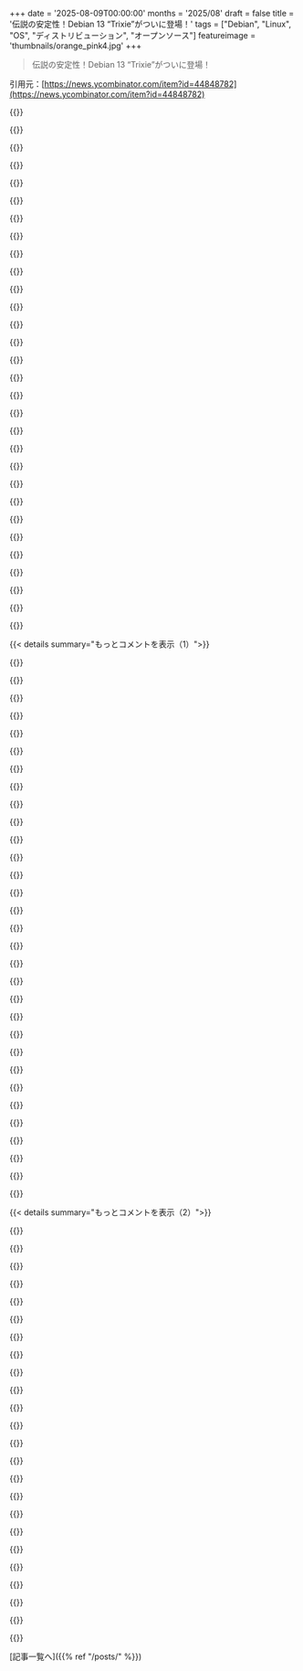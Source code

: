 +++
date = '2025-08-09T00:00:00'
months = '2025/08'
draft = false
title = '伝説の安定性！Debian 13 “Trixie”がついに登場！'
tags = ["Debian", "Linux", "OS", "ディストリビューション", "オープンソース"]
featureimage = 'thumbnails/orange_pink4.jpg'
+++

> 伝説の安定性！Debian 13 “Trixie”がついに登場！

引用元：[https://news.ycombinator.com/item?id=44848782](https://news.ycombinator.com/item?id=44848782)




{{<matomeQuote body="俺は今Debianシステムから書いてるけど、日々の使用に最高のディストロだね。Ubuntuが落ちぶれてからDebian 6に切り替えて後悔してないよ。<br>Debianはイデオロギーと現実主義のバランスがいいし、デフォルトでフリーソフトウェアだけどノンフリーも簡単に入れられるのが好きだ。dpkgやドキュメントもいいし、stable／testingのストリームも使いやすい。<br>そして、俺のミス以外でDebianが壊れたことが一度もないんだ。起動不能とか深刻な問題は全部、サードパーティリポジトリ追加とか設定ミスとか、俺のせいだった。Debian自体には問題なかったよ。" userName="ACS_Solver" createdAt="2025/08/09 19:32:33" color="#ff5c5c">}}




{{<matomeQuote body="Ubuntuが落ちぶれて後悔してないって？どういう風に落ちぶれたの？" userName="zvmaz" createdAt="2025/08/09 20:00:01" color="">}}




{{<matomeQuote body="Snapsかな？独自のパッケージマネージャーは全然良くないよね。" userName="happymellon" createdAt="2025/08/09 20:02:06" color="">}}




{{<matomeQuote body="これがそんなに大問題なのか俺にはよく分からないな。Snapsを使わなくてもいいんだし。" userName="mmcnl" createdAt="2025/08/09 20:04:37" color="">}}




{{<matomeQuote body="俺のミス以外でDebianが壊れたことがないって？Debianは良いけど、みんながそうとは言えないな。特にDebian stableのカーネルへの重いパッチには苦しめられたよ。<br>DRMサブシステムでのバックポートのリグレッションで、デバッグしにくいクラッシュが起きたんだ。Debianはリリース中“同じ”カーネルなのにね。<br>Ubuntuは新しいカーネルを使うし、-hweでパッチの摩擦を避けてる。だから俺はDebianはVM、ベアメタルにはUbuntuを使ってるよ。debian-backportsのカーネルは試してないけど。" userName="madars" createdAt="2025/08/09 20:40:31" color="#ff33a1">}}




{{<matomeQuote body="デフォルト設定はすごく重要で、SnapsはUbuntuでデフォルトなんだ。論点はSnapsが避けられるかじゃなく、Ubuntuが落ちぶれてるかどうかだろ。Snapsはその要因の一つとされてるし、それはUbuntuのNIH症候群だよ。<br>俺が知る限り、Ubuntuの唯一成功した開発はUbuntu自体だね。他のプロジェクトは長年失敗ばかりだし、Snapも人気争いには勝ててない。" userName="npteljes" createdAt="2025/08/09 20:14:51" color="#38d3d3">}}




{{<matomeQuote body="Debian stableのカーネルへの重いパッチだって？出典が必要だね。Debian stableはアップストリームのLTSカーネルを使ってるし、その上に重いパッチをしてるなんて聞いたことないけど。<br>アップストリームの-stableツリーはパッチの受け入れに緩いし、リリース前に本格的なテストもされないんだ。毎週新しいリリースが出てるのを見ればわかるよ。だから、君がやられたのはおそらくそれだね。" userName="kasabali" createdAt="2025/08/09 21:20:24" color="#45d325">}}




{{<matomeQuote body="最近、LTSでも色々な分野で大きな破壊的変更があったよ。今年ある時、virtioも一般的なnetlinkインターフェースもひどく壊れてたね。Archのカーネルコントリビューターたちには感謝だよ。彼らが原因を追跡し、アップストリームを追及してくれたから。<br>DebianとUbuntuのバグトラッカーは沈黙で、AWSやGCPも問題をコピーしてユーザーに送りつけ、返答しなかったからイライラが続いたよ。安定性はテストから来るんだ。Linux全体で十分なテストが行われてないんだね。" userName="raggi" createdAt="2025/08/09 21:43:28" color="#38d3d3">}}




{{<matomeQuote body="俺の理解では、パッケージ形式としてのSnapはプロプライエタリじゃない。Flatpakと同じくらいオープンソースだよ。プロプライエタリなのはCanonicalの公式Snap Storeだ。<br>彼らは自分たちのSnapのバージョンをそのストアだけを使うようにパッチしてるんだ。FlatpakがFlathubだけに縛られるのと同じだよ。もちろんFOSSの精神に反するけど、“Snapsはプロプライエタリ”と一言で言うよりも、もう少しニュアンスがあるね。" userName="Santosh83" createdAt="2025/08/09 20:16:24" color="#ff33a1">}}




{{<matomeQuote body="Debianは新しいサーバーソフトウェアをインストール後すぐに起動するから、設定前に動くのがちょっと怖いな。デフォルトは健全だけど、それでも気になるんだ。Red Hatみたいに、自分でオンにするまでオフにしてくれる方が好きだね。" userName="rbanffy" createdAt="2025/08/09 22:15:32" color="#ff33a1">}}




{{<matomeQuote body="SnapsとFlatpakはそれ自体は変わらない。Canonicalの失敗は、Snapを自社ストアでしかホストできないようにしたことだよ。みんなが言う”プロプライエタリ”ってのはこの点だね。実際FlatpakもFlathubが唯一の現実的な公開先だけど、Flatpakはカスタムストアを許可してるのに、Snapはなぜかそうじゃないんだ。" userName="Santosh83" createdAt="2025/08/09 20:21:31" color="#38d3d3">}}




{{<matomeQuote body="UbuntuのNIH症候群って話だけど、Red Hatも同じことしてるよ。彼らもsystemdとかpodman、buildah、dnfとか、何度も車輪の再発明をしてるんだ。ただRed Hatの方が、自社のNIH成果物を標準としてみんなに受け入れさせるのに成功してるってだけ。Canonicalはそれが苦手で（Unityがひどかった時期とかね）、結局途中で諦めちゃうから、今後が厳しくなるんだ。" userName="sofixa" createdAt="2025/08/09 22:10:47" color="#ff33a1">}}




{{<matomeQuote body="健全なファイアウォールルールさえあれば大丈夫だよ。例えば、openssh-serverをインストールして自動起動しても、nftablesでポート22のインバウンドを許可してないから、外部からはアクセスできないんだ。デフォルトの挙動を知って、それに対応する運用をすればいいだけだよ。" userName="JackeJR" createdAt="2025/08/10 04:08:19" color="#ff33a1">}}




{{<matomeQuote body="忘れないでね、LTSとELTSはDebianが直接メンテナンスしてるわけじゃないよ。詳細はWikiに載ってるから見てみて。" userName="bbarnett" createdAt="2025/08/09 23:27:30" color="">}}




{{<matomeQuote body="隣のコメントに賛成だよ。UbuntuでSnapを使わない方法ってどうやるの？ベースのUbuntuにはもうSnapがいくつか入ってるし、aptで適当なものをインストールしてもSnapが来ちゃうんだ。個人的にはUbuntuでSnapを避ける方法が分からないよ。" userName="tasuki" createdAt="2025/08/09 20:16:10" color="#45d325">}}




{{<matomeQuote body="自分でディストロを作るなら、独自のFlatpakストアを作るのは簡単だよ。それが大事なんだ。Linux MintがSnapを使わないのは、Canonicalがみんなに自社ストアを使わせようとしてるからなんだよね。" userName="type0" createdAt="2025/08/09 21:30:32" color="#45d325">}}




{{<matomeQuote body="Canonicalは誰かに何かを強制してるわけじゃないよ。Snapはオープンソースなんだから、もし違うストアを使いたいなら自分で変更すればいいじゃん。Mintは「ゾンビDE」をフォークするくらいなのに、Snapの数行のコード変更が問題なの？" userName="dismalaf" createdAt="2025/08/09 22:21:22" color="">}}




{{<matomeQuote body="Archがあまり語られない美点として、何千人ものユーザーをテスターに変えたことがあるよね。”それはユーザーの責任じゃない”って言う人がいるかもしれないけど、俺はそうは思わないな。みんなで協力し合うんだよ。自宅のデスクトップでバグが1、2個出るくらいなら、それが職場のサーバーで使われるディストロに影響する前に修正される方が、よっぽどいいからね。" userName="WD-42" createdAt="2025/08/09 23:58:55" color="#ff5c5c">}}




{{<matomeQuote body="スナップ使わなくていいって？ウブンツはパッケージをゆっくり移行するって言ってるけど、aptでパッケージをインストールするとスナップの配管が自動で入って、パッケージもスナップとしてダウンロードされるんだ。自分でインストールする必要はないよ。でも悪意はなくて、「スナップチームに良い仕事をして品質を高く保つように良いプレッシャーをかけるため」らしいよ（ paraphrased）。" userName="bayindirh" createdAt="2025/08/09 20:08:06" color="#45d325">}}




{{<matomeQuote body="スナップ、そしてmotdにある広告ね。" userName="yjftsjthsd-h" createdAt="2025/08/09 20:04:47" color="">}}




{{<matomeQuote body="DebianのLTSじゃなくて、LTSカーネルのこと言ってるんだと思うよ。" userName="aragilar" createdAt="2025/08/10 05:51:16" color="">}}




{{<matomeQuote body="デフォルトってマジ大事だよね。スナップはオープンソースじゃないし（バックエンドは違う）、ウブンツはaptでもスナップをインストールしちゃうから、他のストアを使うように“ただ変更する”なんてできないよ。ミントは今回の話とは関係ないし。" userName="npteljes" createdAt="2025/08/10 09:44:27" color="#38d3d3">}}




{{<matomeQuote body="インテルの統合GPUでグラフィカルシステムなし、KMS VT（テキストコンソール）だけ使ってたんだけど、CPU負荷でカーネルパニック起こしまくってマジ最悪だったよ。これは昔の話だし、デビアンも今じゃRHELみたいな「フランケンカーネル」は減ってるみたいだけどね。" userName="madars" createdAt="2025/08/09 20:56:10" color="">}}




{{<matomeQuote body="ウブンツのデブが言ってたんだけど、ファイアフォックスのスナップだけでも、流行りのディストロ全体のユーザー数より多いんだって。ほとんどのユーザーは、2年ごとにアップデートするLTS版で黙々と作業してるだけだよ。そういう背景も踏まえて、ウブンツが批判されることについて考えるべきだと思うんだ。" userName="doublepg23" createdAt="2025/08/09 20:38:37" color="#45d325">}}




{{<matomeQuote body="自分でスナップリポジトリをホストするためのサーバーコンポーネントって、もうリリースされたんだっけ？見つけられないんだけど。最新状況を知るためにも、情報あったら教えてくれると助かるな。" userName="bayindirh" createdAt="2025/08/09 20:21:54" color="">}}




{{<matomeQuote body="スナップパッケージ作ってみたけど、ウブンツのベースパッケージに超密着してて、全然ポータブルじゃないんだよね。例えばフラットパックだと、システムに依存しないライブラリが含まれるベースランタイムをパッケージに選べるけど、スナップだとウブンツのバージョンとウブンツのパッケージを追加依存として指定する感じだよ。" userName="BearOso" createdAt="2025/08/10 00:56:09" color="#ff5c5c">}}




{{<matomeQuote body="カノニカルの変なプロプライエタリなものが、素のDebianに無理やり入れられて、一般的なものと置き換えられようとしてるんだよな。スナップ、LXD（LXCじゃない！）、Mir、Upstart、UFWとかさ。もうキリがないし、いつも失敗してるけどね。" userName="Eduard" createdAt="2025/08/09 20:10:37" color="#38d3d3">}}




{{<matomeQuote body="カノニカルが作ったNIH（Not Invented Here）なinitデーモン、アップスタートは、根本的な設計と実装がダメダメで失敗したんだよな。レッドハットの方が良いソフト作るから、そっちのNIHの方がもっと採用されてるんだ。" userName="jeltz" createdAt="2025/08/09 22:59:57" color="#ff5733">}}




{{<matomeQuote body="Ubuntu Proの採用を増やすためにサポート期間を短くしたり、いくつかのパッケージをちょっとだけ変えて動作を変えたりしてるんだ。sudo-rsとかuu-coreutils（Rustベースのやつ）とかに切り替えたりね。もうDebianの派生じゃないよ、なんか別のものだ。前からも俺の好みじゃなかったけど、今はもっと無理。" userName="bayindirh" createdAt="2025/08/09 20:13:02" color="">}}




{{<matomeQuote body="俺も似たような経験があるよ。そんなに詳しくない弟も俺と同じArch+XFCEのラップトップを使ってるんだけど、彼はyay -Syyuを知ってて、いつも問題なかったんだ。最近のアップグレードでVLCパッケージの分割問題があったから、アップグレードを待っててって言って、俺がやってあげようとしたんだ。俺自身はオプションの依存関係を自分でフィルタリングしてインストールする必要があったけど、1週間後には（たぶんユーザーからのフィードバックで）それが解決されてて、通常のyay -Syyuで適切なオプションの依存関係がインストールされたよ。" userName="porridgeraisin" createdAt="2025/08/10 02:36:52" color="">}}




{{< details summary="もっとコメントを表示（1）">}}

{{<matomeQuote body="Debianとすべての派生を可能にしてくれたDebianボランティアの皆さんに感謝します。皆さんの仕事によって、どれだけ多くの人々やビジネスが恩恵を受けてきたか、本当に素晴らしいことです。ありがとうございます！個人的には、Trixieは俺のサイドプロジェクトntfy [1] がパッケージ化 [2] されて、Trixieに含まれることになったから、すごくワクワクしてるんだ。パッケージメンテナがライセンスの明確化を求めてきたのがサイクルのかなり遅い段階だったから、含まれたことを知ったのは本当に最近だった。その結果、Debian版のntfyにはWebアプリが含まれてないんだ（これ、マジで残念）、それにいくつかのものが”パッチで除外”されてる（これはいいんだけど）。俺はメンテナに連絡して、最近ビルドタグ [3] を追加したから、Stripe、Firebase、WebPushを削除しやすくなったし、次のDebian版では（そんなに多くの）変なパッチを当てる必要がなくなるはずだよ。”上流メンテナ”として言わせてもらうと、Webアプリがなぜ含まれなかったのか全く明らかじゃないんだ。意図的に削除されたのは明らか [4] だけど、次のDebianリリースでそれを含めてもらうにはどうすればいいか、正直わからない。「apt install ntfy」でWebアプリが動かないのは、ほとんどの人にとってかなりがっかりするだろうね。どんな助けやガイダンスでも大歓迎だよ！<br>[1] https://github.com/binwiederhier/ntfy<br>[2] https://tracker.debian.org/pkg/ntfy<br>[3] https://github.com/binwiederhier/ntfy/pull/1420<br>[4] https://salsa.debian.org/ahmadkhalifa/ntfy/-/blob/debian/lat..." userName="binwiederhier" createdAt="2025/08/09 19:51:18" color="#ff5c5c">}}




{{<matomeQuote body="メンテナがここで簡単に説明してるよ: https://bugs.debian.org/cgi-bin/bugreport.cgi?bug=1098866#10<br>＞ WebアプリはNode.jsアプリで、現在Debianにはないパッケージが必要なんだ。Debianではパッケージ内に依存関係をベンダーに任せるのが嫌われるから、メンテナはそれらのパッケージを自分で追加して保守する必要があったんだよ。推測だけど、彼らはその労力を引き受けたくなかったんじゃないかな。" userName="tremon" createdAt="2025/08/09 20:30:50" color="#ff5733">}}




{{<matomeQuote body="＞ でも、ntfyのいくつかの機能は、Go言語とNode.jsのパッケージが不足してるからDebianのパッケージでは使えないんだって。えっ。NodeとGo言語って、もうDebianの公式リポジトリにあるべきじゃないの？" userName="winter_blue" createdAt="2025/08/09 21:38:43" color="">}}




{{<matomeQuote body="Node.js自体はDebianにあるよ。でも、Nodeプロジェクトを手動でインストールするときって、npm installって入力して、それが依存する500もの異なるパッケージをダウンロードするのを待つでしょ。Debianは他のより伝統的な言語と同じ哲学で、これらの依存関係すべてが個別のDebianパッケージとしてパッケージ化されることを期待してるんだ。" userName="jonp888" createdAt="2025/08/10 11:54:22" color="#45d325">}}




{{<matomeQuote body="ちょっと口を挟むけど、これって、再パッケージを禁止するライセンスやポリシーを採用することを真剣に考えさせられるね。誰かが俺のプロジェクトを再パッケージして、しかもひどい内容なのに俺のプロジェクト名を使うなんて？ありえないね。その再パッケージ版に何かが欠けてるとか苦情が俺に来るなんて、そんな負担は絶対負いたくない。" userName="Defletter" createdAt="2025/08/11 14:25:03" color="">}}




{{<matomeQuote body="つまり、それがOSSの仕組みってことだよ。誰だって君のものをフォークして、好きなことをして、それで終わりなんだ。MITとかのライセンスにしたって救われないよ。この再パッケージビジネスは、基本的にAWSのビジネスモデルそのものなんだから。" userName="const_cast" createdAt="2025/08/11 15:43:54" color="">}}




{{<matomeQuote body="フォークはいいし、何でもやっていいけど、実際にコードを変更するなら、自分の名前を使うべきだよね。これは商標の目的だけど、オープンソースプロジェクトにとって公式の商標登録ってのはちょっと手が出しにくい（例えば費用とか）んだよ。ちょっとしたプロジェクトでも、誰かに再パッケージされて、その巨大な部分が削られたら困るからって、いちいち商標登録できると思う？" userName="Defletter" createdAt="2025/08/11 16:26:53" color="">}}




{{<matomeQuote body="結局のところ、小規模なオープンソースプロジェクトの商標は実質的に無価値なんだ（https://news.ycombinator.com/item?id=44883634）。だから、誰かに自分のプロジェクトの名前を勝手に使われて、劣悪なフォークを再パッケージされることに対して、実質的な解決策はないってことだね。" userName="Defletter" createdAt="2025/08/13 23:36:37" color="#45d325">}}




{{<matomeQuote body="Web部分についてだけど、Debianソースはビルドに十分である必要があるんだ。npmプロジェクトの場合、通常はDebian固有のpackage.jsonがあって、npm依存関係はDebianパッケージに置き換えるか、ベンダー化するか、削除する必要があるんだよね。バージョンの調整も大変だし、メンテナーはそこまでの労力を正当化できなかったんだろうな。Debian流ならntfy-webパッケージを別に分けるだろうね。" userName="baobun" createdAt="2025/08/09 20:41:06" color="#45d325">}}




{{<matomeQuote body="「Debian版ntfyにはWebアプリがないし、パッチで色々変更されてる」って件だけど、Debian版を使ってる人からのサポートは拒否して、バグ報告も外部パッチ済みソフトはサポートしないって言って閉じるべきだよ。そういう判断は全然おかしくないし、Debianのポリシーがメンテナーやユーザーに押し付ける非常識なことに関わる必要はないんだ。" userName="StopDisinfo910" createdAt="2025/08/10 16:02:05" color="#ff5c5c">}}




{{<matomeQuote body="メンテナーがパッチ版をサポートする必要はないってのは同意するけど、ユーザーとしては君が「非常識」って呼ぶDebianのポリシーが好きだな。俺は依存関係に慎重なDebianを選ぶよ。" userName="jraph" createdAt="2025/08/10 19:08:04" color="">}}




{{<matomeQuote body="Debianは依存関係に慎重じゃないよ。彼らは出荷するものをたくさん壊すし、機能削除みたいなあからさまなことや、新しいバグを導入することもあるんだ。俺の製品を使おうとするユーザーは、期待以下の体験をしてる。個人的にはDebianを使わないけど、人々は自由だ。Debianメンテナーと彼らのソフトウェアの考え方と関わるのは時間の無駄だよ。すべてのソフトウェア開発者に同じことを勧めるし、声を大にして言うよ。Debianがパッチに関して最悪の違反者だけど、このコメントは侵襲的なパッチを適用する他のディストリビューションにも当てはまるんだ。" userName="StopDisinfo910" createdAt="2025/08/11 12:29:46" color="#ff5733">}}




{{<matomeQuote body="Debianは依存関係に「もっと」慎重だよ。リポジトリにない隠れた依存関係は入らないからね。何をするかわからない500個のNodeパッケージをダウンロード・実行するアプリなんて入れたくないよ。それらはDebianで審査されてるべきなんだ。そうじゃなきゃ興味ないね。リポジトリ内のソフトウェアの依存関係でディストロのリポジトリを迂回するのは予期せぬ動作につながるんだ。" userName="const_cast" createdAt="2025/08/11 15:47:01" color="#ff5c5c">}}




{{<matomeQuote body="「Debianはリポジトリにない隠れた依存関係がない点で慎重だ」って言うけど、俺はそういう「慎重」さには同意しないな。Debianはパッケージを審査しないし、メンテナーは「アップストリーム」より能力が低いから、OpenSSLとかLibavみたいにしょっちゅうものを壊すんだ。ユーザーが求めてるソフトウェアじゃなくて、メンテナーが好き勝手フォークをサポートするとか、そういう非常識な話はやめてくれ。君が興味ないって言うのは君の選択だけど、それが開発者が気にするべきことだとか、良いアイデアだっていう意味じゃないんだよ。" userName="StopDisinfo910" createdAt="2025/08/12 10:13:23" color="#ff33a1">}}




{{<matomeQuote body="有能さと悪意は別物だよ。Debianメンテナーが総じて無能ってのは同意できるけど、彼らは実際にDebianの思想に合うように依存関係を審査してるんだ。アップストリームはマルウェアを開発したり、テレメトリや広告を追加したりするかもしれないだろ？だから、何をするかわからない500個のNodeパッケージをインストールさせるのは疑わしいし、トラブルを招くよ。Debianはサプライチェーンを厳しく管理してる。完璧じゃないけど、Debianの目標内なんだ。だから、ほぼ完全にフリーなソースを持つフリーなディストロが欲しいなら、Debianは唯一の選択肢だよ。" userName="const_cast" createdAt="2025/08/13 18:20:26" color="#45d325">}}




{{<matomeQuote body="コンテナとしてリリースすれば、依存関係の管理が楽になるかもね。もうコンテナ版はあるのかな？" userName="esseph" createdAt="2025/08/09 21:30:10" color="#ff5c5c">}}




{{<matomeQuote body="ntfyのDockerイメージはamd64、armv6、armv7、arm64で利用できるよ。使うのはかなり簡単そう。<br>URL: https://docs.ntfy.sh/install/#docker" userName="yjftsjthsd-h" createdAt="2025/08/10 00:05:50" color="#45d325">}}




{{<matomeQuote body="ntfyはすごく便利なツールだね。作ってくれて本当にありがとう！あと、自分でホストするのが面倒な人のために、ntfy.shサービスを維持してくれていることにも感謝してるよ。" userName="scbrg" createdAt="2025/08/10 07:29:21" color="#ff5733">}}




{{<matomeQuote body="おめでとう！Debianは僕の30年間のフリーなコンピューティングライフの安定した基盤だったよ。Condorcetを教えてくれたり、安定したカオスを組織したり、合意に基づいて着実に前進したり、練り上げられた原則に基づいて全てを構築したりと、彼らのアプローチ全てが、技術的にも社会的にも僕に何らかの影響を与えてきたんだ。リリースと文化を通じて世界に計り知れない影響を与えてきたこのプロジェクトを愛してるよ。愛を込めて、g’o xxより。" userName="gorgoiler" createdAt="2025/08/09 18:49:38" color="#38d3d3">}}




{{<matomeQuote body="i386はもはや通常のアーキテクチャとしてはサポートされないんだね。公式カーネルもDebianインストーラーもi386システム用にはないって。i386アーキテクチャは今や64bit (amd64) CPUで使うことだけを想定されてるんだね。i386システムを使ってるユーザーはtrixieにアップグレードしちゃダメで、可能ならamd64として再インストールするか、ハードウェアを引退させることをDebianは推奨してるよ。<br>2025年8月までi386がサポートされたのはすごいね。僕のPentium 3で動いてるDebian 10 Busterは去年の2024年6月にEOLになったばかりだけど、そのハードウェアでまだ役に立ってるし、サポートが長く続いたことに感謝してるよ！古い32bitハードウェアでモダンOSを探してる人には、OpenBSDがまだi386をサポートしてるよ。" userName="accrual" createdAt="2025/08/09 19:25:31" color="#45d325">}}




{{<matomeQuote body="i386（あるいは64bitのタイム値に対応した新しいi386風のポート）が、Debian 14 (forky) か Debian 15 (duke) で非公式のDebian Portsインフラストラクチャに移行できるといいな。Debian Portsにはm68kポートもあるし、i386のサポートもそんなに大きな問題じゃないはずだよ。" userName="zozbot234" createdAt="2025/08/09 19:29:06" color="#38d3d3">}}




{{<matomeQuote body="何のために？もしすごく古いハードウェアを動かしてるなら、単なるノスタルジー以外に、その環境を必要とする特殊なアプリケーションがあるんだろうね。技術的な理由か、コンプライアンスか、あるいは未知への恐れから変えられないとか。インターネットからファイアウォールで隔離して、最後に動いたリリースを動かし続ければいいんじゃないかな。不必要なE-wasteは嫌だけど、i386はRaspberry PiやN100と比べたら、ほぼ確実に桁違いに非力だよ。" userName="3eb7988a1663" createdAt="2025/08/09 20:09:35" color="#ff5733">}}




{{<matomeQuote body="あれ、古い安定版には追加で1年くらいのサポートがあるんじゃない？だから2025年以降もサポートされるんじゃないかな。" userName="NewJazz" createdAt="2025/08/09 19:40:23" color="">}}




{{<matomeQuote body="“386”を32bitと混同してない？686が通常の32bitアーキテクチャだよね。386って1980年代のものだろ？" userName="esaym" createdAt="2025/08/09 20:41:35" color="#ff5733">}}




{{<matomeQuote body="Busterは2028年6月までサポートされてるよ。" userName="abhinavk" createdAt="2025/08/09 20:04:04" color="#ff33a1">}}




{{<matomeQuote body="Not by Debian it isn’t.https://www.debian.org/releases/Buster has not been supported by Debian for many years.Buster LTS was EOL last summer.  Note that LTS is supported by volunteers via a non-profit, not Debian (though they do a good job).ELTS is paid support, again not by Debian.Do look at Debian’s wiki for more info on support timeframes, and what LTS and ELTS means." userName="bbarnett" createdAt="2025/08/09 23:35:32" color="#785bff">}}




{{<matomeQuote body="My Linux machine is very modern, but I still need i386 architecture support installed, because Steam requires 32-bit support. And Steam requires 32-bit support so people can play 15-year-old games.(Admittedly, the 32-bit support Ubuntu ships is less than a full OS and you can’t install Ubuntu on a 32-bit machine these days)" userName="michaelt" createdAt="2025/08/09 20:42:59" color="">}}




{{<matomeQuote body="In case anyone wants to do that, here is the doc for new ports:https://wiki.debian.org/PortsDocs/New" userName="pabs3" createdAt="2025/08/10 06:29:23" color="#45d325">}}




{{<matomeQuote body="When distros mention i386 support they often actually refer to i586 or i686, yes.True i386 support would mean compatible with the original Intel 386 processor from 1985. The 486 added a few additional instructions in 1989 but things really changed with the Pentium in 1993 - that gave us i586 which is the bare minimum for most modern software today. Much software can still run on regular Pentiums today if compiled for it, but SSE2 optimizations requires at least a Pentium 4 or Core CPUs instead.I play with retro PCs often and found OpenBSD’s i386 target stopped supporting real 386 CPUs after the 4.1 release, and dropped support for i486 somewhat recently in 6.8. It now requires at least a Pentium class CPU, i586, though the arch is still referred to as i386 likely because it’s a common proxy for ”32-bit”." userName="accrual" createdAt="2025/08/09 21:01:54" color="#ff33a1">}}




{{<matomeQuote body="It still exists but without any official iso or installer.If that’s all there’s to it, you can still use debootstrap, compile a kernel, and point the root parameter to your shiny new install.If the official i386 arch was built with instructions that your hardware doesn’t support, tough cookies." userName="munchlax" createdAt="2025/08/09 20:10:32" color="">}}

{{</details>}}




{{< details summary="もっとコメントを表示（2）">}}

{{<matomeQuote body="Much of that information has to do with creating a new hardware port from scratch.  The i386 support just needs to be ”demoted” to the Debian ports infrastructure once it’s officially scheduled to get dropped from the main Debian repository (which could well happen starting either in Debian forky or duke), and this can probably be done with some special handling.(Answering the ”to what end?” question, a lot of 32bit-only hardware is still available and dirt cheap in the second-hand market (e.g. early ”netbooks”), much of it quite well-built and enjoyable to use.  While such hardware can no longer realistically browse the ”modern” web, it can still find a lot of use for more lightweight tasks, including acting as a ”thin client” for more powerful machines.)" userName="zozbot234" createdAt="2025/08/10 10:18:44" color="#ff5c5c">}}




{{<matomeQuote body="Freexian is for-profit, and all the LTS/ELTS contributors are Debian maintainers, and LTS is part of Debian, while ELTS is publicly available too, but in an external archive.https://wiki.debian.org/LTS<br>https://wiki.debian.org/LTS/Team<br>https://wiki.debian.org/LTS/Extended<br>https://wiki.debian.org/LTS/Funding" userName="pabs3" createdAt="2025/08/10 06:32:12" color="#ff5733">}}




{{<matomeQuote body="If the official i386 arch was built with instructions that your hardware doesn’t support, tough cookiesWhile theoretically possible, that would only happen on processors older than 30 years. Debian’s i386 architecture still uses -march=i686 as its baseline compiler target, which is the venerable Pentium Pro: https://en.wikipedia.org/wiki/P6_(microarchitecture)" userName="tremon" createdAt="2025/08/09 21:19:06" color="#38d3d3">}}




{{<matomeQuote body="AFAICTこれはDebianのサポートの話みたいだけど、LinuxカーネルはオリジナルのPentium以降なら32bit CPUもサポートしてるよ（一部クローン除く）。" userName="badsectoracula" createdAt="2025/08/09 20:19:18" color="">}}




{{<matomeQuote body="Passmarkによると、Pentium 4 1.3GHzはRaspberry Pi 5より55倍遅いらしい。初代PiでさえP4 1.3GHzより16倍速いんだって。<br>E-wasteのリサイクルはともかく、電力消費によるカーボンフットプリントの差の方がはるかに心配だね。" userName="KennyBlanken" createdAt="2025/08/09 22:51:21" color="#ff5c5c">}}




{{<matomeQuote body="既存のi386ポートは古いソフトウェア（特にゲーム）をサポートするために残るよ（CPUのベースラインは上がるかもだけど）。<br>新しいABIを作らないとi386は2038年問題に対応できないし、32bitバグも増えるからメンテナンスも大変になるだろうね。" userName="pabs3" createdAt="2025/08/11 03:17:01" color="#785bff">}}




{{<matomeQuote body="amd64 CPUを使ってるなら、Debianの「i386」パッケージは動き続けるよ。<br>リリースノートにも「i386アーキテクチャは64bit（amd64）CPUで使うことだけが意図されてる」って書いてあるしね。" userName="progval" createdAt="2025/08/09 20:54:13" color="#ff5733">}}




{{<matomeQuote body="俺は2007年頃のAMD Geodeハードウェアを持ってるんだけど、i686の部分的なサポートしかないんだよね。<br>本当の3/4/586カーネルが必要になるんだ。" userName="avhon1" createdAt="2025/08/09 22:06:09" color="">}}




{{<matomeQuote body="FreexianはDebianとは別の組織で、LTSはDebianのインフラを無料で使ってるだけだよ。<br>LTSはボランティアと企業の協力で成り立っていて、人気のあるパッケージが優先的にサポートされるんだ。マイナーなパッケージはサポートされにくいから注意が必要だね。<br>ELTSはさらにサポート範囲が狭いから、デスクトップとかで使うのは賢明じゃないと思う。<br>Debianのセキュリティサポートもmain、non-free、contribで違うから、LTSやELTSもそのニュアンスを理解しておくべきだよ。<br>俺はLTSは一般的なユーザーが使うべきじゃないと思ってるし、デスクトップユーザーにはおすすめしないね。<br>https://www.freexian.com/lts/extended/docs/debian-10-support<br>https://www.debian.org/security/faq#contrib" userName="bbarnett" createdAt="2025/08/10 07:13:21" color="#38d3d3">}}




{{<matomeQuote body="最近OpenBSDはPentium以上を要求するようになったんだって。" userName="spauldo" createdAt="2025/08/10 09:30:32" color="">}}




{{<matomeQuote body="i386アーキテクチャは削除されてなくて、32bitアプリをサポートするためにアーカイブに残ってるよ。<br>大きな変更点は、アーカイブに32bitカーネル（linux-image-686パッケージ）がなくなったことだね。<br>ほとんどのパッケージはi386版もまだあるよ。<br>$ curl -s http://deb.debian.org/debian/dists/trixie/main/binary-amd64/Packages.gz | zgrep ^Package: | wc -l<br>68737<br>$ curl -s http://deb.debian.org/debian/dists/trixie/main/binary-i386/Packages.gz | zgrep ^Package: | wc -l<br>66958" userName="tremon" createdAt="2025/08/09 20:57:55" color="#ff5733">}}




{{<matomeQuote body="Linuxカーネルも今は少なくともi486が必要なんだ。<br>SMPサポートをスムーズにするためらしいけど、実際の80386システムでSMPなんて一般的じゃないからちょっと変な決定だよね。" userName="zozbot234" createdAt="2025/08/10 07:47:55" color="">}}




{{<matomeQuote body="Linuxはもともと386チップで開発されたんだけど、Intelが486、Pentium、Pentium Proで色々機能を追加したから、いつの間にかP6以前のチップをサポートする価値がないって判断されたみたいだね。<br>386、486、Pentiumのユーザーは、Linuxがサポートし続けた他のプラットフォームよりも多かったはずだから、ちょっと変な選択だったかも。<br>NetBSDでさえ486DX以上を要求するし、他のOSも同様の動きをしてるよ。" userName="spauldo" createdAt="2025/08/10 09:29:40" color="#ff5733">}}




{{<matomeQuote body="Debianは32ビット要件が進化した後も、i386というアーキテクチャ名を使い続けてるみたいだね。" userName="NewJazz" createdAt="2025/08/09 20:42:46" color="">}}




{{<matomeQuote body="i386は32ビットx86で一番よく使われる用語だよ。詳しくはここ見てね: https://en.m.wikipedia.org/wiki/IA-32" userName="bowsamic" createdAt="2025/08/09 20:54:11" color="">}}




{{<matomeQuote body="そう、90年代はずっと386や486が人気だったんだ。新しいプロセッサはいつも高かったし、みんなはCPUベンチマークより、RAMやディスクスペース、グラフィックカード、サウンドカード（当時は重要だったね）なんかを優先してたからね。" userName="astrobe_" createdAt="2025/08/10 08:55:23" color="#45d325">}}




{{<matomeQuote body="今日の最新Linuxカーネルでもまだ486SXをサポートしてるんだって！マジかよ: https://github.com/torvalds/linux/blob/v6.17-rc1/arch/x86/Kc..." userName="matja" createdAt="2025/08/14 09:03:04" color="#785bff">}}




{{<matomeQuote body="Debian 3.0が80386プロセッサで動いた最後のバージョンだけど、i386アーキテクチャのCPU要件が486、それからPentium、Pentium IIへと上がっても、その名前は残ったんだ。これは惰性と、既存のミラーインフラを壊さないためだよ。" userName="chungy" createdAt="2025/08/10 05:16:15" color="#ff5733">}}




{{<matomeQuote body="SysVinitはまだ使えるよ。俺はサーバーもデスクトップもビルドしてテスト済み。俺のビルド環境からだと: chroot $MOUNTPOINT/ /bin/bash -c ”http_proxy=$aptproxy apt-get -y --purge --allow remove-essential install sysvinit-core sysvinit-utils systemd-sysv- systemd-”<br>同時に削除とインストールしないと回避できない変な依存関係があるんだ。Debianのバグで指摘されたのが、systemd-sysv- systemd-に”-”を付ける修正と、allow remove essentialを使う方法。この修正の後、debootstrapでのSysVinitビルドはBookwormとほぼ同じだったよ。デスクトップでもね。BookwormからBusterまでの間は、これも必要だよ: $ cat /etc/apt/preferences.d/systemd<br># this is the only systemd package that is required, so we up its priority first...<br>Package: libsystemd0<br>Pin: release trixie<br>Pin-Priority: 700<br># exclude the rest<br>Package: systemd<br>Pin: release *<br>Pin-Priority: -1<br>Package: *systemd*<br>Pin: release *<br>Pin-Priority: -1<br>Package: systemd:i386<br>Pin: release *<br>Pin-Priority: -1<br>Package: systemd:amd64<br>Pin: release *<br>Pin-Priority: -1" userName="bbarnett" createdAt="2025/08/09 19:20:41" color="#ff33a1">}}




{{<matomeQuote body="Hacker Newsの適当なリンクじゃなくて、WWW上のもっと良い情報があるなら、バージョン1.42でクレジットしてあげるよ。参考資料: https://jdebp.uk/Softwares/nosh/guide/services/systemd-login..." userName="JdeBP" createdAt="2025/08/11 07:59:33" color="">}}




{{<matomeQuote body="待って、Debian 13でSysVinitが本当に実用的に動くってこと？Systemdを削除して、SysVinitでちゃんと動くサーバーOSができるってことなの？？" userName="egorfine" createdAt="2025/08/09 20:41:15" color="#45d325">}}




{{<matomeQuote body="うん、MX Linuxがそうする予定だよ（別ISOとしてね）。今までは1つのISOでSystemdとSysVinitを起動時に選べたけどね。詳しくはこちら: https://mxlinux.org/blog/changes-coming-with-mx-25/" userName="UncleSlacky" createdAt="2025/08/10 12:38:46" color="#ff33a1">}}




{{<matomeQuote body="うん。俺はSystemdなしでフルデスクトップも動かしてるよ。何種類かの構成でね。Gnomeのデスクトップ環境は使ってないから（GTKやGnomeのソフトウェアは使うけど）、それについてはコメントできないな。" userName="bbarnett" createdAt="2025/08/09 21:25:28" color="#785bff">}}

{{</details>}}



[記事一覧へ]({{% ref "/posts/" %}})

